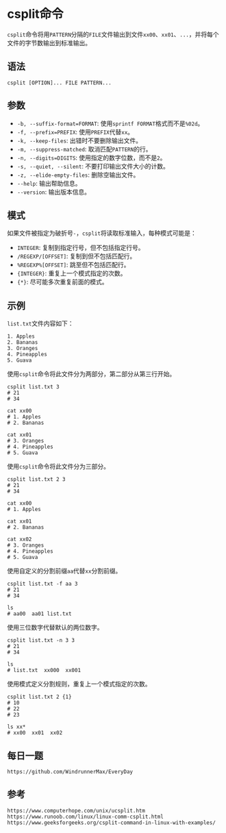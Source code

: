 # csplit命令
`csplit`命令将用`PATTERN`分隔的`FILE`文件输出到文件`xx00`、`xx01`、`...`，并将每个文件的字节数输出到标准输出。

## 语法

```shell
csplit [OPTION]... FILE PATTERN...
```

## 参数
* `-b, --suffix-format=FORMAT`: 使用`sprintf FORMAT`格式而不是`%02d`。
* `-f, --prefix=PREFIX`: 使用`PREFIX`代替`xx`。
* `-k, --keep-files`: 出错时不要删除输出文件。
* `-m, --suppress-matched`: 取消匹配`PATTERN`的行。
* `-n, --digits=DIGITS`: 使用指定的数字位数，而不是`2`。
* `-s, --quiet, --silent`: 不要打印输出文件大小的计数。
* `-z, --elide-empty-files`: 删除空输出文件。
* `--help`: 输出帮助信息。
* `--version`: 输出版本信息。

## 模式
如果文件被指定为破折号`-`，`csplit`将读取标准输入，每种模式可能是：
* `INTEGER`: 复制到指定行号，但不包括指定行号。
* `/REGEXP/[OFFSET]`: 复制到但不包括匹配行。
* `%REGEXP%[OFFSET]`: 跳至但不包括匹配行。
* `{INTEGER}`: 重复上一个模式指定的次数。
* `{*}`: 尽可能多次重复前面的模式。

## 示例

`list.txt`文件内容如下：

```
1. Apples
2. Bananas
3. Oranges
4. Pineapples
5. Guava
```

使用`csplit`命令将此文件分为两部分，第二部分从第三行开始。

```shell
csplit list.txt 3
# 21
# 34

cat xx00
# 1. Apples
# 2. Bananas

cat xx01
# 3. Oranges
# 4. Pineapples
# 5. Guava
```

使用`csplit`命令将此文件分为三部分。

```shell
csplit list.txt 2 3
# 21
# 34

cat xx00
# 1. Apples

cat xx01
# 2. Bananas

cat xx02
# 3. Oranges
# 4. Pineapples
# 5. Guava
```

使用自定义的分割前缀`aa`代替`xx`分割前缀。

```shell
csplit list.txt -f aa 3
# 21
# 34

ls
# aa00  aa01 list.txt
```

使用三位数字代替默认的两位数字。

```shell
csplit list.txt -n 3 3
# 21
# 34

ls
# list.txt  xx000  xx001
```

使用模式定义分割规则，重复上一个模式指定的次数。

```shell
csplit list.txt 2 {1}
# 10
# 22
# 23

ls xx*
# xx00  xx01  xx02
```

## 每日一题

```
https://github.com/WindrunnerMax/EveryDay
```

## 参考

```
https://www.computerhope.com/unix/ucsplit.htm
https://www.runoob.com/linux/linux-comm-csplit.html
https://www.geeksforgeeks.org/csplit-command-in-linux-with-examples/
```

